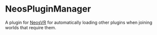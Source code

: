 # NeosPluginManager
A plugin for [NeosVR](http://www.neos.com) for automatically loading other plugins when joining worlds that require them.

